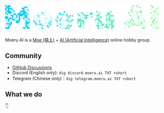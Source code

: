 # ![moeru-ai](https://github.com/moeru-ai/.github/raw/refs/heads/main/moeru-ai.svg)

Moeru AI is a [Moe (萌え)](https://en.wikipedia.org/wiki/Moe_(slang)) + [AI (Artificial Intelligence)](https://en.wikipedia.org/wiki/Artificial_intelligence) online hobby group.

## Community

- [GitHub Discussions](https://github.com/orgs/moeru-ai/discussions)
- Discord (English only): `dig discord.moeru.ai TXT +short`
- Telegram (Chinese only)：`dig telegram.moeru.ai TXT +short`

## What we do

👇

